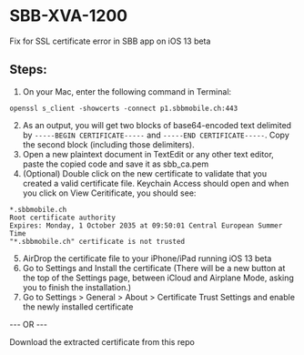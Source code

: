 # SBB-XVA-1200
Fix for SSL certificate error in SBB app on iOS 13 beta

## Steps:
1) On your Mac, enter the following command in Terminal:

```openssl s_client -showcerts -connect p1.sbbmobile.ch:443```

2) As an output, you will get two blocks of base64-encoded text delimited by `-----BEGIN CERTIFICATE-----` and `-----END CERTIFICATE-----`. Copy the second block (including those delimiters).
3) Open a new plaintext document in TextEdit or any other text editor, paste the copied code and save it as sbb_ca.pem
4) (Optional) Double click on the new certificate to validate that you created a valid certificate file. Keychain Access should open and when you click on View Ceritificate, you should see:
```
*.sbbmobile.ch
Root certificate authority
Expires: Monday, 1 October 2035 at 09:50:01 Central European Summer Time
"*.sbbmobile.ch" certificate is not trusted
```
5) AirDrop the certificate file to your iPhone/iPad running iOS 13 beta
6) Go to Settings and Install the certificate (There will be a new button at the top of the Settings page, between iCloud and Airplane Mode, asking you to finish the installation.)
7) Go to Settings > General > About > Certificate Trust Settings and enable the newly installed certificate

--- OR ---

Download the extracted certificate from this repo
